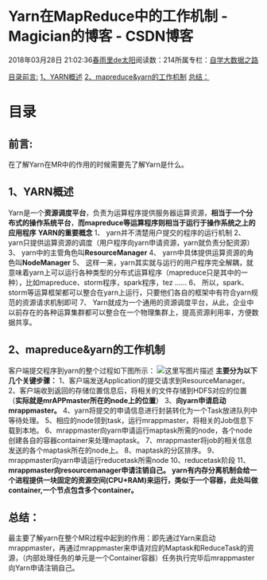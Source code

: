 
# Yarn在MapReduce中的工作机制 - Magician的博客 - CSDN博客


2018年03月28日 21:02:36[春雨里de太阳](https://me.csdn.net/qq_16633405)阅读数：214所属专栏：[自学大数据之路](https://blog.csdn.net/column/details/18514.html)



[目录](#目录)[前言:](#前言)
[1、YARN概述](#1yarn概述)
[2、mapreduce&yarn的工作机制](#2mapreduceyarn的工作机制)
[总结：](#总结)


# 目录
## 前言:
在了解Yarn在MR中的作用的时候需要先了解Yarn是什么。
## 1、YARN概述
Yarn是一个**资源调度平台**，负责为运算程序提供服务器运算资源，**相当于一个分布式的操作系统平台**，**而mapreduce等运算程序则相当于运行于操作系统之上的应用程序**
**YARN的重要概念**
1、  yarn并不清楚用户提交的程序的运行机制
2、  yarn只提供运算资源的调度（用户程序向yarn申请资源，yarn就负责分配资源）
3、  yarn中的主管角色叫**ResourceManager**
4、  yarn中具体提供运算资源的角色叫**NodeManager**
5、  这样一来，yarn其实就与运行的用户程序完全解耦，就意味着yarn上可以运行各种类型的分布式运算程序（mapreduce只是其中的一种），比如mapreduce、storm程序，spark程序，tez ……
6、  所以，spark、storm等运算框架都可以整合在yarn上运行，只要他们各自的框架中有符合yarn规范的资源请求机制即可
7、  Yarn就成为一个通用的资源调度平台，从此，企业中以前存在的各种运算集群都可以整合在一个物理集群上，提高资源利用率，方便数据共享。
## 2、mapreduce&yarn的工作机制
客户端提交程序到yarn的整个过程如下图所示：
![这里写图片描述](https://img-blog.csdn.net/2018032820513147?watermark/2/text/aHR0cHM6Ly9ibG9nLmNzZG4ubmV0L3FxXzE2NjMzNDA1/font/5a6L5L2T/fontsize/400/fill/I0JBQkFCMA==/dissolve/70)
**主要分为以下几个关键步骤：**
1、客户端发送Application的提交请求到ResourceManager。
2、客户端收到返回的存储位置信息后，将相关的文件存储到HDFS对应的位置（**实际就是mrAPPmaster所在的node上的位置**）
3、**向yarn申请启动mrappmaster。**
4、yarn将提交的申请信息进行封装转化为一个Task放进队列中等待处理。
5、相应的node领到task，运行mrappmaster，将相关的Job信息下载到本地。
6、mrappmaster向yarn申请运行maptask所需的node，各个node创建各自的容器container来处理maptask。
7、mrappmaster将job的相关信息发送的各个maptask所在的node上。
8、maptask的分区排序。
9、mrappmaster向yarn申请运行reducetask所需node
10、reducetask阶段
11、**mrappmaster向resourcemanager申请注销自己。**
**yarn有内存分离机制会给一个进程提供一块固定的资源空间(CPU+RAM)来运行，类似于一个容器，此处叫做container,一个节点包含多个container。**
## 总结：
最主要了解yarn在整个MR过程中起到的作用：即先通过Yarn来启动mrappmaster，再通过mrappmaster来申请对应的Maptask和ReduceTask的资源，（内部处理任务的单元是一个Container容器）任务执行完毕后mrappmaster向Yarn申请注销自己。

